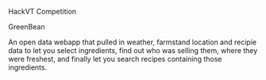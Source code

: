 HackVT Competition

GreenBean

An open data webapp that pulled in weather, farmstand location and recipie data to let you select ingredients, find out who was selling them, where they were freshest, and finally let you search recipes containing those ingredients.
